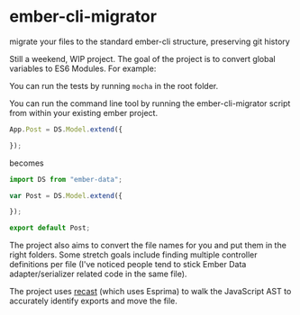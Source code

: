 ember-cli-migrator
==================

migrate your files to the standard ember-cli structure, preserving git history

Still a weekend, WIP project. The goal of the project is to convert global variables to ES6 Modules. For example:

You can run the tests by running `mocha` in the root folder.

You can run the command line tool by running the ember-cli-migrator script from within your existing ember project.

```javascript
App.Post = DS.Model.extend({

});
```

becomes

```javascript
import DS from "ember-data";

var Post = DS.Model.extend({

});

export default Post;
```

The project also aims to convert the file names for you and put them in the right folders. Some stretch goals include finding multiple controller definitions per file (I've noticed people tend to stick Ember Data adapter/serializer related code in the same file).

The project uses [recast](https://github.com/benjamn/recast) (which uses Esprima) to walk the JavaScript AST to accurately identify exports and move the file.
